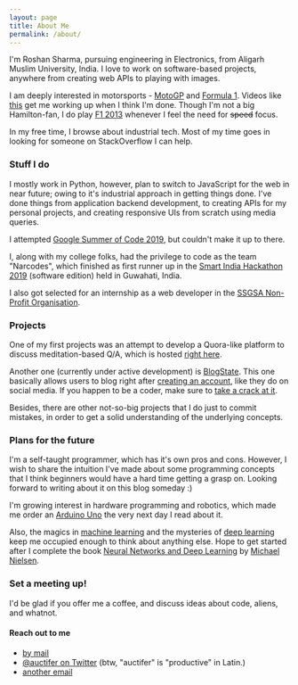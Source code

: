 ```yaml
---
layout: page
title: About Me
permalink: /about/
---
```



I'm Roshan Sharma, pursuing engineering in Electronics, from Aligarh Muslim University, India.
I love to work on software-based projects, anywhere from creating web APIs to playing with images.

I am deeply interested in motorsports - [MotoGP](https://motogp.com) and [Formula 1](https://formula1.com).
Videos like [this](https://www.youtube.com/watch?v=CLpb6k6afIM) get me working up when I think I'm done.
Though I'm not a big Hamilton-fan, I do play [F1 2013](https://www.youtube.com/watch?v=iuLvXypd7zg) whenever
I feel the need for <s>speed</s> focus.

In my free time, I browse about industrial tech. Most of my time goes in looking for someone on StackOverflow
I can help.


### Stuff I do

I mostly work in Python, however, plan to switch to JavaScript for the web in near future; owing to it's industrial approach in
getting things done.
I've done things from application backend development, to creating APIs for my personal projects, and
creating responsive UIs from scratch using media queries.

I attempted [Google Summer of Code 2019](http://g.co/gsoc), but couldn't make it up to there.

I, along with my college folks, had the privilege to code as the team "Narcodes", which finished as first runner up in the
[Smart India Hackathon 2019](http://sih.gov.in) (software edition) held in Guwahati, India.

I also got selected for an internship as a web developer in the [SSGSA Non-Profit Organisation](http://ssgsa.us).


### Projects

One of my first projects was an attempt to develop a Quora-like platform to discuss meditation-based
Q/A, which is hosted [right here](https://askhfn.000webhostapp.com).

Another one (currently under active development) is [BlogState][blogstate].
This one basically allows users to blog right after [creating an account][blogstate-signup],
like they do on social media.
If you happen to be a coder, make sure to [take a crack at it](https://github.com/roshnet/blogstate).

Besides, there are other not-so-big projects that I do just to commit mistakes,
in order to get a solid understanding of the underlying concepts.


### Plans for the future

I'm a self-taught programmer, which has it's own pros and cons.
However, I wish to share the intuition I've made about some programming concepts
that I think beginners would have a hard time getting a grasp on. Looking forward
to writing about it on this blog someday :)

I'm growing interest in hardware programming and robotics, which made me order an
[Arduino Uno](http://arduino.cc) the very next day I read about it.

Also, the magics in [machine learning][ml-definition] and the mysteries of
[deep learning][dl-definition] keep me occupied enough to think about anything else.
Hope to get started after I complete the book [Neural Networks and Deep Learning][dl-book]
by [Michael Nielsen](http://michaelnielsen.org/).


### Set a meeting up!

I'd be glad if you offer me a coffee, and discuss ideas about code, aliens, and whatnot.

#### Reach out to me
- [by mail](mailto:roshan@programmer.net)
- [@auctifer on Twitter](https://twitter.com/auctifer) (btw, "auctifer" is "productive" in Latin.)
- [another email](mailto:reprogram46@gmail.com)

[blogstate]: https://blogstate.pythonanywhere.com
[blogstate-signup]: https://blogstate.pythonanywhere.com/join
[ml-definition]: https://www.expertsystem.com/machine-learning-definition/
[dl-definition]: https://en.wikipedia.org/wiki/Deep_learning
[dl-book]: http://neuralnetworksanddeeplearning.com/